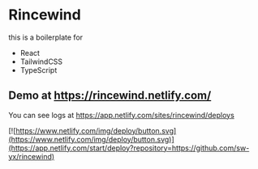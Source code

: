 # Rincewind

this is a boilerplate for

- React
- TailwindCSS
- TypeScript

## Demo at https://rincewind.netlify.com/

You can see logs at https://app.netlify.com/sites/rincewind/deploys

[![https://www.netlify.com/img/deploy/button.svg](https://www.netlify.com/img/deploy/button.svg)](https://app.netlify.com/start/deploy?repository=https://github.com/sw-yx/rincewind)
